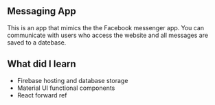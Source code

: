 ## Messaging App

This is an app that mimics the the Facebook messenger app. You can communicate with users who access the website and all messages are saved to a datebase.

## What did I learn

- Firebase hosting and database storage
- Material UI functional components
- React forward ref 
